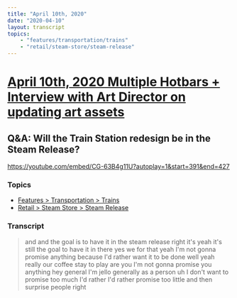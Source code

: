 ```yaml
---
title: "April 10th, 2020"
date: "2020-04-10"
layout: transcript
topics: 
    - "features/transportation/trains"
    - "retail/steam-store/steam-release"
---
```

# [April 10th, 2020 Multiple Hotbars + Interview with Art Director on updating art assets](../2020-04-10.md)
## Q&A: Will the Train Station redesign be in the Steam Release?
https://youtube.com/embed/CG-63B4g11U?autoplay=1&start=391&end=427
### Topics
* [Features > Transportation > Trains](../topics/features/transportation/trains.md)
* [Retail > Steam Store > Steam Release](../topics/retail/steam-store/steam-release.md)

### Transcript

> and and the goal is to have it in the
> steam release right it's yeah it's still
> the goal to have it in there yes we
> for that yeah I'm not gonna promise
> anything because I'd rather want it to
> be done well yeah really our coffee stay
> to play are you I'm not gonna promise
> you anything
> hey general I'm jello generally as a
> person uh I don't want to promise too
> much I'd rather I'd rather promise too
> little and then surprise people right
